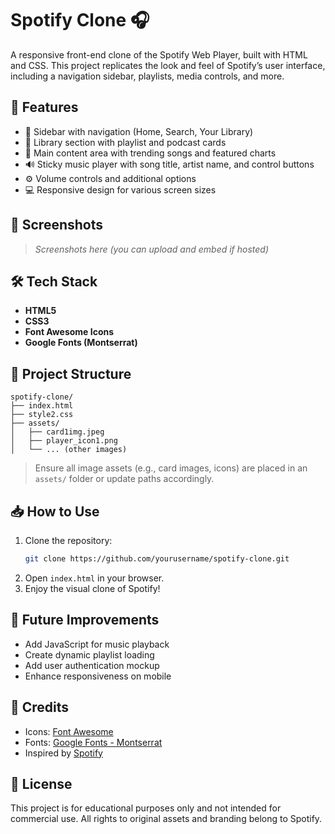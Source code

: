 # Spotify Clone 🎧

A responsive front-end clone of the Spotify Web Player, built with HTML and CSS. This project replicates the look and feel of Spotify’s user interface, including a navigation sidebar, playlists, media controls, and more.

## 🚀 Features

- 🎨 Sidebar with navigation (Home, Search, Your Library)
- 💾 Library section with playlist and podcast cards
- 📀 Main content area with trending songs and featured charts
- 🔊 Sticky music player with song title, artist name, and control buttons
- ⚙️ Volume controls and additional options
- 💻 Responsive design for various screen sizes

## 📸 Screenshots

> _Screenshots here (you can upload and embed if hosted)_

## 🛠️ Tech Stack

- **HTML5**
- **CSS3**
- **Font Awesome Icons**
- **Google Fonts (Montserrat)**

## 📂 Project Structure

```plaintext
spotify-clone/
├── index.html
├── style2.css
├── assets/
│   ├── card1img.jpeg
│   ├── player_icon1.png
│   └── ... (other images)
```

> Ensure all image assets (e.g., card images, icons) are placed in an `assets/` folder or update paths accordingly.

## 📥 How to Use

1. Clone the repository:
   ```bash
   git clone https://github.com/yourusername/spotify-clone.git
   ```
2. Open `index.html` in your browser.
3. Enjoy the visual clone of Spotify!

## 🧠 Future Improvements

- Add JavaScript for music playback
- Create dynamic playlist loading
- Add user authentication mockup
- Enhance responsiveness on mobile

## 🤝 Credits

- Icons: [Font Awesome](https://fontawesome.com/)
- Fonts: [Google Fonts - Montserrat](https://fonts.google.com/specimen/Montserrat)
- Inspired by [Spotify](https://spotify.com)

## 📜 License

This project is for educational purposes only and not intended for commercial use. All rights to original assets and branding belong to Spotify.